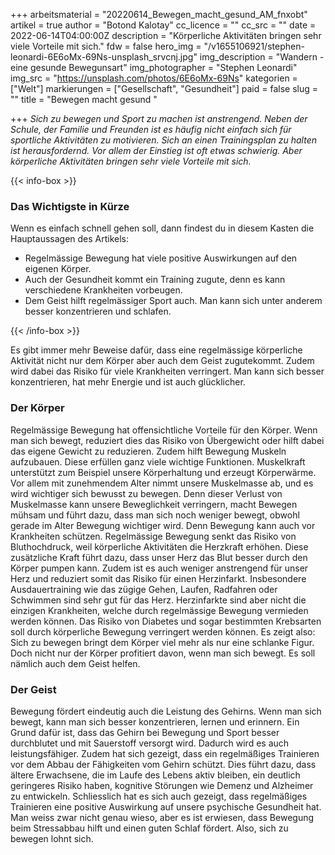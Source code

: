 +++
arbeitsmaterial = "20220614_Bewegen_macht_gesund_AM_fnxobt"
artikel = true
author = "Botond Kalotay"
cc_licence = ""
cc_src = ""
date = 2022-06-14T04:00:00Z
description = "Körperliche Aktivitäten bringen sehr viele Vorteile mit sich."
fdw = false
hero_img = "/v1655106921/stephen-leonardi-6E6oMx-69Ns-unsplash_srvcnj.jpg"
img_description = "Wandern - eine gesunde Bewegunsart"
img_photographer = "Stephen Leonardi"
img_src = "https://unsplash.com/photos/6E6oMx-69Ns"
kategorien = ["Welt"]
markierungen = ["Gesellschaft", "Gesundheit"]
paid = false
slug = ""
title = "Bewegen macht gesund "

+++
_Sich zu bewegen und Sport zu machen ist anstrengend. Neben der Schule, der Familie und Freunden ist es häufig nicht einfach sich für sportliche Aktivitäten zu motivieren. Sich an einen Trainingsplan zu halten ist herausfordernd. Vor allem der Einstieg ist oft etwas schwierig. Aber körperliche Aktivitäten bringen sehr viele Vorteile mit sich._

{{< info-box >}} <h3>Das Wichtigste in Kürze</h3>

<p>Wenn es einfach schnell gehen soll, dann findest du in diesem Kasten die Hauptaussagen des Artikels:</p>

<ul>

<li>Regelmässige Bewegung hat viele positive Auswirkungen auf den eigenen Körper.</li>

<li>Auch der Gesundheit kommt ein Training zugute, denn es kann verschiedene Krankheiten vorbeugen.</li>

<li>Dem Geist hilft regelmässiger Sport auch. Man kann sich unter anderem besser konzentrieren und schlafen.</li>

</ul> {{< /info-box >}}

Es gibt immer mehr Beweise dafür, dass eine regelmässige körperliche Aktivität nicht nur dem Körper aber auch dem Geist zugutekommt. Zudem wird dabei das Risiko für viele Krankheiten verringert. Man kann sich besser konzentrieren, hat mehr Energie und ist auch glücklicher.

### Der Körper

Regelmässige Bewegung hat offensichtliche Vorteile für den Körper. Wenn man sich bewegt, reduziert dies das Risiko von Übergewicht oder hilft dabei das eigene Gewicht zu reduzieren. Zudem hilft Bewegung Muskeln aufzubauen. Diese erfüllen ganz viele wichtige Funktionen. Muskelkraft unterstützt zum Beispiel unsere Körperhaltung und erzeugt Körperwärme. Vor allem mit zunehmendem Alter nimmt unsere Muskelmasse ab, und es wird wichtiger sich bewusst zu bewegen. Denn dieser Verlust von Muskelmasse kann unsere Beweglichkeit verringern, macht Bewegen mühsam und führt dazu, dass man sich noch weniger bewegt, obwohl gerade im Alter Bewegung wichtiger wird. Denn Bewegung kann auch vor Krankheiten schützen. Regelmässige Bewegung senkt das Risiko von Bluthochdruck, weil körperliche Aktivitäten die Herzkraft erhöhen. Diese zusätzliche Kraft führt dazu, dass unser Herz das Blut besser durch den Körper pumpen kann. Zudem ist es auch weniger anstrengend für unser Herz und reduziert somit das Risiko für einen Herzinfarkt. Insbesondere Ausdauertraining wie das zügige Gehen, Laufen, Radfahren oder Schwimmen sind sehr gut für das Herz. Herzinfarkte sind aber nicht die einzigen Krankheiten, welche durch regelmässige Bewegung vermieden werden können. Das Risiko von Diabetes und sogar bestimmten Krebsarten soll durch körperliche Bewegung verringert werden können. Es zeigt also: Sich zu bewegen bringt dem Körper viel mehr als nur eine schlanke Figur. Doch nicht nur der Körper profitiert davon, wenn man sich bewegt. Es soll nämlich auch dem Geist helfen.

### Der Geist

Bewegung fördert eindeutig auch die Leistung des Gehirns. Wenn man sich bewegt, kann man sich besser konzentrieren, lernen und erinnern. Ein Grund dafür ist, dass das Gehirn bei Bewegung und Sport besser durchblutet und mit Sauerstoff versorgt wird. Dadurch wird es auch leistungsfähiger. Zudem hat sich gezeigt, dass ein regelmäßiges Trainieren vor dem Abbau der Fähigkeiten vom Gehirn schützt. Dies führt dazu, dass ältere Erwachsene, die im Laufe des Lebens aktiv bleiben, ein deutlich geringeres Risiko haben, kognitive Störungen wie Demenz und Alzheimer zu entwickeln. Schliesslich hat es sich auch gezeigt, dass regelmäßiges Trainieren eine positive Auswirkung auf unsere psychische Gesundheit hat. Man weiss zwar nicht genau wieso, aber es ist erwiesen, dass Bewegung beim Stressabbau hilft und einen guten Schlaf fördert. Also, sich zu bewegen lohnt sich.